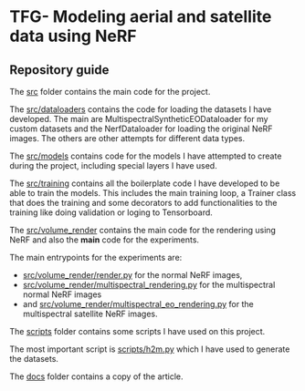 # TFG- Modeling aerial and satellite data using NeRF

## Repository guide

The [src](src) folder contains the main code for the project.

The [src/dataloaders](src/dataloaders) contains the code for loading the datasets I have developed. The main are MultispectralSyntheticEODataloader for my custom datasets and the NerfDataloader for loading the original NeRF images. The others are other attempts for different data types.

The [src/models](src/models) contains code for the models I have attempted to create during the project, including special layers I have used.

The [src/training](src/training) contains all the boilerplate code I have developed to be able to train the models. This includes the main training loop, a Trainer class that does the training and some decorators to add functionalities to the training like  doing validation or loging to Tensorboard.

The [src/volume_render](src/volume_render) contains the main code for the rendering using NeRF and also the **main** code for the experiments.

The main entrypoints for the experiments are:
- [src/volume_render/render.py](src/volume_render/render.py) for the normal NeRF images,
- [src/volume_render/multispectral_rendering.py](src/volume_render/multispectral_rendering.py) for the multispectral normal NeRF images
- and [src/volume_render/multispectral_eo_rendering.py](src/volume_render/multispectral_eo_rendering.py) for the multispectral satellite NeRF images.


The [scripts](scripts) folder contains some scripts I have used on this project.

The most important script is [scripts/h2m.py](scripts/h2m.py) which I have used to generate the datasets.

The [docs](docs) folder contains a copy of the article. 
